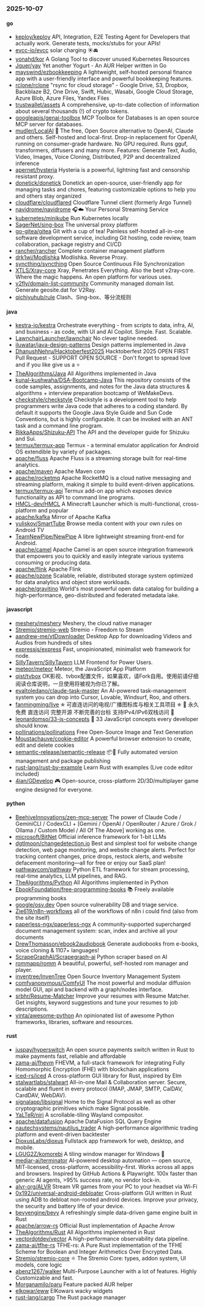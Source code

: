 ### 2025-10-07

#### go
* [keploy/keploy](https://github.com/keploy/keploy) API, Integration, E2E Testing Agent for Developers that actually work. Generate tests, mocks/stubs for your APIs!
* [evcc-io/evcc](https://github.com/evcc-io/evcc) solar charging ☀️🚘
* [yonahd/kor](https://github.com/yonahd/kor) A Golang Tool to discover unused Kubernetes Resources
* [Jguer/yay](https://github.com/Jguer/yay) Yet another Yogurt - An AUR Helper written in Go
* [mayswind/ezbookkeeping](https://github.com/mayswind/ezbookkeeping) A lightweight, self-hosted personal finance app with a user-friendly interface and powerful bookkeeping features.
* [rclone/rclone](https://github.com/rclone/rclone) "rsync for cloud storage" - Google Drive, S3, Dropbox, Backblaze B2, One Drive, Swift, Hubic, Wasabi, Google Cloud Storage, Azure Blob, Azure Files, Yandex Files
* [trustwallet/assets](https://github.com/trustwallet/assets) A comprehensive, up-to-date collection of information about several thousands (!) of crypto tokens.
* [googleapis/genai-toolbox](https://github.com/googleapis/genai-toolbox) MCP Toolbox for Databases is an open source MCP server for databases.
* [mudler/LocalAI](https://github.com/mudler/LocalAI) 🤖 The free, Open Source alternative to OpenAI, Claude and others. Self-hosted and local-first. Drop-in replacement for OpenAI, running on consumer-grade hardware. No GPU required. Runs gguf, transformers, diffusers and many more. Features: Generate Text, Audio, Video, Images, Voice Cloning, Distributed, P2P and decentralized inference
* [apernet/hysteria](https://github.com/apernet/hysteria) Hysteria is a powerful, lightning fast and censorship resistant proxy.
* [donetick/donetick](https://github.com/donetick/donetick) Donetick an open-source, user-friendly app for managing tasks and chores, featuring customizable options to help you and others stay organized
* [cloudflare/cloudflared](https://github.com/cloudflare/cloudflared) Cloudflare Tunnel client (formerly Argo Tunnel)
* [navidrome/navidrome](https://github.com/navidrome/navidrome) 🎧☁️ Your Personal Streaming Service
* [kubernetes/minikube](https://github.com/kubernetes/minikube) Run Kubernetes locally
* [SagerNet/sing-box](https://github.com/SagerNet/sing-box) The universal proxy platform
* [go-gitea/gitea](https://github.com/go-gitea/gitea) Git with a cup of tea! Painless self-hosted all-in-one software development service, including Git hosting, code review, team collaboration, package registry and CI/CD
* [rancher/rancher](https://github.com/rancher/rancher) Complete container management platform
* [drk1wi/Modlishka](https://github.com/drk1wi/Modlishka) Modlishka. Reverse Proxy.
* [syncthing/syncthing](https://github.com/syncthing/syncthing) Open Source Continuous File Synchronization
* [XTLS/Xray-core](https://github.com/XTLS/Xray-core) Xray, Penetrates Everything. Also the best v2ray-core. Where the magic happens. An open platform for various uses.
* [v2fly/domain-list-community](https://github.com/v2fly/domain-list-community) Community managed domain list. Generate geosite.dat for V2Ray.
* [qichiyuhub/rule](https://github.com/qichiyuhub/rule) Clash、Sing-box、等分流规则

#### java
* [kestra-io/kestra](https://github.com/kestra-io/kestra) Orchestrate everything - from scripts to data, infra, AI, and business - as code, with UI and AI Copilot. Simple. Fast. Scalable.
* [LawnchairLauncher/lawnchair](https://github.com/LawnchairLauncher/lawnchair) No clever tagline needed.
* [iluwatar/java-design-patterns](https://github.com/iluwatar/java-design-patterns) Design patterns implemented in Java
* [DhanushNehru/Hacktoberfest2025](https://github.com/DhanushNehru/Hacktoberfest2025) Hacktoberfest 2025 OPEN FIRST Pull Request - SUPPORT OPEN SOURCE - Don't forget to spread love and if you like give us a ⭐️
* [TheAlgorithms/Java](https://github.com/TheAlgorithms/Java) All Algorithms implemented in Java
* [kunal-kushwaha/DSA-Bootcamp-Java](https://github.com/kunal-kushwaha/DSA-Bootcamp-Java) This repository consists of the code samples, assignments, and notes for the Java data structures & algorithms + interview preparation bootcamp of WeMakeDevs.
* [checkstyle/checkstyle](https://github.com/checkstyle/checkstyle) Checkstyle is a development tool to help programmers write Java code that adheres to a coding standard. By default it supports the Google Java Style Guide and Sun Code Conventions, but is highly configurable. It can be invoked with an ANT task and a command line program.
* [RikkaApps/Shizuku-API](https://github.com/RikkaApps/Shizuku-API) The API and the developer guide for Shizuku and Sui.
* [termux/termux-app](https://github.com/termux/termux-app) Termux - a terminal emulator application for Android OS extendible by variety of packages.
* [apache/fluss](https://github.com/apache/fluss) Apache Fluss is a streaming storage built for real-time analytics.
* [apache/maven](https://github.com/apache/maven) Apache Maven core
* [apache/rocketmq](https://github.com/apache/rocketmq) Apache RocketMQ is a cloud native messaging and streaming platform, making it simple to build event-driven applications.
* [termux/termux-api](https://github.com/termux/termux-api) Termux add-on app which exposes device functionality as API to command line programs.
* [HMCL-dev/HMCL](https://github.com/HMCL-dev/HMCL) A Minecraft Launcher which is multi-functional, cross-platform and popular
* [apache/kafka](https://github.com/apache/kafka) Mirror of Apache Kafka
* [yuliskov/SmartTube](https://github.com/yuliskov/SmartTube) Browse media content with your own rules on Android TV
* [TeamNewPipe/NewPipe](https://github.com/TeamNewPipe/NewPipe) A libre lightweight streaming front-end for Android.
* [apache/camel](https://github.com/apache/camel) Apache Camel is an open source integration framework that empowers you to quickly and easily integrate various systems consuming or producing data.
* [apache/flink](https://github.com/apache/flink) Apache Flink
* [apache/ozone](https://github.com/apache/ozone) Scalable, reliable, distributed storage system optimized for data analytics and object store workloads.
* [apache/gravitino](https://github.com/apache/gravitino) World's most powerful open data catalog for building a high-performance, geo-distributed and federated metadata lake.

#### javascript
* [meshery/meshery](https://github.com/meshery/meshery) Meshery, the cloud native manager
* [Stremio/stremio-web](https://github.com/Stremio/stremio-web) Stremio - Freedom to Stream
* [aandrew-me/ytDownloader](https://github.com/aandrew-me/ytDownloader) Desktop App for downloading Videos and Audios from hundreds of sites
* [expressjs/express](https://github.com/expressjs/express) Fast, unopinionated, minimalist web framework for node.
* [SillyTavern/SillyTavern](https://github.com/SillyTavern/SillyTavern) LLM Frontend for Power Users.
* [meteor/meteor](https://github.com/meteor/meteor) Meteor, the JavaScript App Platform
* [qist/tvbox](https://github.com/qist/tvbox) OK影视、tvbox配置文件，如果喜欢，请Fork自用。使用前请仔细阅读仓库说明，一旦使用将被视为你已了解。
* [eyaltoledano/claude-task-master](https://github.com/eyaltoledano/claude-task-master) An AI-powered task-management system you can drop into Cursor, Lovable, Windsurf, Roo, and others.
* [fanmingming/live](https://github.com/fanmingming/live) ✯ 可直连访问的电视/广播图标库与相关工具项目 ✯ 🔕 永久免费 直连访问 完整开源 不断完善的台标 支持IPv4/IPv6双栈访问 🔕
* [leonardomso/33-js-concepts](https://github.com/leonardomso/33-js-concepts) 📜 33 JavaScript concepts every developer should know.
* [pollinations/pollinations](https://github.com/pollinations/pollinations) Free Open-Source Image and Text Generation
* [Moustachauve/cookie-editor](https://github.com/Moustachauve/cookie-editor) A powerful browser extension to create, edit and delete cookies
* [semantic-release/semantic-release](https://github.com/semantic-release/semantic-release) 📦🚀 Fully automated version management and package publishing
* [rust-lang/rust-by-example](https://github.com/rust-lang/rust-by-example) Learn Rust with examples (Live code editor included)
* [4ian/GDevelop](https://github.com/4ian/GDevelop) 🎮 Open-source, cross-platform 2D/3D/multiplayer game engine designed for everyone.

#### python
* [BeehiveInnovations/zen-mcp-server](https://github.com/BeehiveInnovations/zen-mcp-server) The power of Claude Code / GeminiCLI / CodexCLI + [Gemini / OpenAI / OpenRouter / Azure / Grok / Ollama / Custom Model / All Of The Above] working as one.
* [microsoft/BitNet](https://github.com/microsoft/BitNet) Official inference framework for 1-bit LLMs
* [dgtlmoon/changedetection.io](https://github.com/dgtlmoon/changedetection.io) Best and simplest tool for website change detection, web page monitoring, and website change alerts. Perfect for tracking content changes, price drops, restock alerts, and website defacement monitoring—all for free or enjoy our SaaS plan!
* [pathwaycom/pathway](https://github.com/pathwaycom/pathway) Python ETL framework for stream processing, real-time analytics, LLM pipelines, and RAG.
* [TheAlgorithms/Python](https://github.com/TheAlgorithms/Python) All Algorithms implemented in Python
* [EbookFoundation/free-programming-books](https://github.com/EbookFoundation/free-programming-books) 📚 Freely available programming books
* [google/osv.dev](https://github.com/google/osv.dev) Open source vulnerability DB and triage service.
* [Zie619/n8n-workflows](https://github.com/Zie619/n8n-workflows) all of the workflows of n8n i could find (also from the site itself)
* [paperless-ngx/paperless-ngx](https://github.com/paperless-ngx/paperless-ngx) A community-supported supercharged document management system: scan, index and archive all your documents
* [DrewThomasson/ebook2audiobook](https://github.com/DrewThomasson/ebook2audiobook) Generate audiobooks from e-books, voice cloning & 1107+ languages!
* [ScrapeGraphAI/Scrapegraph-ai](https://github.com/ScrapeGraphAI/Scrapegraph-ai) Python scraper based on AI
* [rommapp/romm](https://github.com/rommapp/romm) A beautiful, powerful, self-hosted rom manager and player.
* [inventree/InvenTree](https://github.com/inventree/InvenTree) Open Source Inventory Management System
* [comfyanonymous/ComfyUI](https://github.com/comfyanonymous/ComfyUI) The most powerful and modular diffusion model GUI, api and backend with a graph/nodes interface.
* [srbhr/Resume-Matcher](https://github.com/srbhr/Resume-Matcher) Improve your resumes with Resume Matcher. Get insights, keyword suggestions and tune your resumes to job descriptions.
* [vinta/awesome-python](https://github.com/vinta/awesome-python) An opinionated list of awesome Python frameworks, libraries, software and resources.

#### rust
* [juspay/hyperswitch](https://github.com/juspay/hyperswitch) An open source payments switch written in Rust to make payments fast, reliable and affordable
* [zama-ai/fhevm](https://github.com/zama-ai/fhevm) FHEVM, a full-stack framework for integrating Fully Homomorphic Encryption (FHE) with blockchain applications
* [iced-rs/iced](https://github.com/iced-rs/iced) A cross-platform GUI library for Rust, inspired by Elm
* [stalwartlabs/stalwart](https://github.com/stalwartlabs/stalwart) All-in-one Mail & Collaboration server. Secure, scalable and fluent in every protocol (IMAP, JMAP, SMTP, CalDAV, CardDAV, WebDAV).
* [signalapp/libsignal](https://github.com/signalapp/libsignal) Home to the Signal Protocol as well as other cryptographic primitives which make Signal possible.
* [YaLTeR/niri](https://github.com/YaLTeR/niri) A scrollable-tiling Wayland compositor.
* [apache/datafusion](https://github.com/apache/datafusion) Apache DataFusion SQL Query Engine
* [nautechsystems/nautilus_trader](https://github.com/nautechsystems/nautilus_trader) A high-performance algorithmic trading platform and event-driven backtester
* [DioxusLabs/dioxus](https://github.com/DioxusLabs/dioxus) Fullstack app framework for web, desktop, and mobile.
* [LGUG2Z/komorebi](https://github.com/LGUG2Z/komorebi) A tiling window manager for Windows 🍉
* [mediar-ai/terminator](https://github.com/mediar-ai/terminator) AI-powered desktop automation — open source, MIT-licensed, cross-platform, accessibility-first. Works across all apps and browsers. Inspired by GitHub Actions & Playwright. 100x faster than generic AI agents, >95% success rate, no vendor lock-in.
* [alvr-org/ALVR](https://github.com/alvr-org/ALVR) Stream VR games from your PC to your headset via Wi-Fi
* [0x192/universal-android-debloater](https://github.com/0x192/universal-android-debloater) Cross-platform GUI written in Rust using ADB to debloat non-rooted android devices. Improve your privacy, the security and battery life of your device.
* [bevyengine/bevy](https://github.com/bevyengine/bevy) A refreshingly simple data-driven game engine built in Rust
* [apache/arrow-rs](https://github.com/apache/arrow-rs) Official Rust implementation of Apache Arrow
* [TheAlgorithms/Rust](https://github.com/TheAlgorithms/Rust) All Algorithms implemented in Rust
* [vectordotdev/vector](https://github.com/vectordotdev/vector) A high-performance observability data pipeline.
* [zama-ai/tfhe-rs](https://github.com/zama-ai/tfhe-rs) TFHE-rs: A Pure Rust implementation of the TFHE Scheme for Boolean and Integer Arithmetics Over Encrypted Data.
* [Stremio/stremio-core](https://github.com/Stremio/stremio-core) ⚛️ The Stremio Core: types, addon system, UI models, core logic
* [abenz1267/walker](https://github.com/abenz1267/walker) Multi-Purpose Launcher with a lot of features. Highly Customizable and fast.
* [Morganamilo/paru](https://github.com/Morganamilo/paru) Feature packed AUR helper
* [elkowar/eww](https://github.com/elkowar/eww) ElKowars wacky widgets
* [rust-lang/cargo](https://github.com/rust-lang/cargo) The Rust package manager
